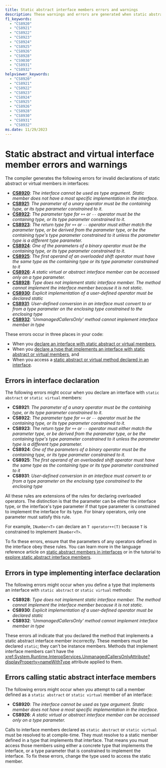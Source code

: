```yaml
---
title: Static abstract interface members errors and warnings
description: These warnings and errors are generated when static abstract or virtual members are used incorrectly. Learn how to correct these errors.
f1_keywords:
  - "CS8920"
  - "CS8921"
  - "CS8922"
  - "CS8923"
  - "CS8924"
  - "CS8925"
  - "CS8926"
  - "CS8928"
  - "CS9030"
  - "CS8931"
  - "CS8932"
helpviewer_keywords:
  - "CS8920"
  - "CS8921"
  - "CS8922"
  - "CS8923"
  - "CS8924"
  - "CS8925"
  - "CS8926"
  - "CS8928"
  - "CS8930"
  - "CS8931"
  - "CS8932"
ms.date: 11/29/2023
---
```

# Static abstract and virtual interface member errors and warnings

The compiler generates the following errors for invalid declarations of static abstract or virtual members in interfaces:

<!-- The text in this list generates issues for Acrolinx, because they don't use contractions.
That's be design. The text closely matches the text of the compiler error / warning for SEO purposes.
 -->
- [**CS8920**](#errors-calling-static-abstract-interface-members): *The interface cannot be used as type argument. Static member does not have a most specific implementation in the interface.*
- [**CS8921**](#errors-in-interface-declaration): *The parameter of a unary operator must be the containing type, or its type parameter constrained to it.*
- [**CS8922**](#errors-in-interface-declaration): *The parameter type for `++` or `--` operator must be the containing type, or its type parameter constrained to it.*
- [**CS8923**](#errors-in-interface-declaration): *The return type for `++` or `--` operator must either match the parameter type, or be derived from the parameter type, or be the containing type's type parameter constrained to it unless the parameter type is a different type parameter.*
- [**CS8924**](#errors-in-interface-declaration): *One of the parameters of a binary operator must be the containing type, or its type parameter constrained to it.*
- [**CS8925**](#errors-in-interface-declaration): *The first operand of an overloaded shift operator must have the same type as the containing type or its type parameter constrained to it*
- [**CS8926**](#errors-calling-static-abstract-interface-members): *A static virtual or abstract interface member can be accessed only on a type parameter.*
- [**CS8928**](#errors-in-type-implementing-interface-declaration): *Type does not implement static interface member. The method cannot implement the interface member because it is not static.*
- [**CS8930**](#errors-in-type-implementing-interface-declaration): *Explicit implementation of a user-defined operator must be declared static*
- [**CS8931**](#errors-in-interface-declaration): *User-defined conversion in an interface must convert to or from a type parameter on the enclosing type constrained to the enclosing type*
- [**CS8932**](#errors-in-type-implementing-interface-declaration): *'UnmanagedCallersOnly' method cannot implement interface member in type*

These errors occur in three places in your code:

- When you [declare an interface with static abstract or virtual members](#errors-in-interface-declaration),
- When you [declare a type that implements an interface with static abstract or virtual members](#errors-in-type-implementing-interface-declaration), and
- When you access a [static abstract or virtual method declared in an interface](#errors-calling-static-abstract-interface-members).

## Errors in interface declaration

The following errors might occur when you declare an interface with `static abstract` or `static virtual` members:

- **CS8921**: *The parameter of a unary operator must be the containing type, or its type parameter constrained to it.*
- **CS8922**: *The parameter type for `++` or `--` operator must be the containing type, or its type parameter constrained to it.*
- **CS8923**: *The return type for `++` or `--` operator must either match the parameter type, or be derived from the parameter type, or be the containing type's type parameter constrained to it unless the parameter type is a different type parameter.*
- **CS8924**: *One of the parameters of a binary operator must be the containing type, or its type parameter constrained to it.*
- **CS8925**: *The first operand of an overloaded shift operator must have the same type as the containing type or its type parameter constrained to it*
- **CS8931**: *User-defined conversion in an interface must convert to or from a type parameter on the enclosing type constrained to the enclosing type*

All these rules are extensions of the rules for declaring overloaded operators. The distinction is that the parameter can be either the interface type, or the interface's type parameter if that type parameter is constrained to implement the interface for its type. For binary operators, only one parameter must satisfy this rule.

For example, `INumber<T>` can declare an `T operator++(T)` because `T` is constrained to implement `INumber<T>`.

To fix these errors, ensure that the parameters of any operators defined in the interface obey these rules. You can learn more in the language reference article on [static abstract members in interfaces](../keywords/interface.md#static-abstract-and-virtual-members) or in the tutorial to [explore static abstract interface members](../../whats-new/tutorials/static-virtual-interface-members.md).

## Errors in type implementing interface declaration

The following errors might occur when you define a type that implements an interface with `static abstract` or `static virtual` methods:

- **CS8928**: *Type does not implement static interface member. The method cannot implement the interface member because it is not static.*
- **CS8930**: *Explicit implementation of a user-defined operator must be declared static*
- **CS8932**: *'UnmanagedCallersOnly' method cannot implement interface member in type*

These errors all indicate that you declared the method that implements a static abstract interface member incorrectly. These members must be declared `static`; they can't be instance members. Methods that implement interface members can't have the <xref:System.Runtime.InteropServices.UnmanagedCallersOnlyAttribute?displayProperty=nameWithType> attribute applied to them.

## Errors calling static abstract interface members

The following errors might occur when you attempt to call a member defined as a `static abstract` or `static virtual` member of an interface:

- **CS8920**: *The interface cannot be used as type argument. Static member does not have a most specific implementation in the interface.*
- **CS8926**: *A static virtual or abstract interface member can be accessed only on a type parameter.*

Calls to interface members declared as `static abstract` or `static virtual` must be resolved to at compile-time. They must resolve to a static member defined in a type that implements that interface. That means you must access those members using either a concrete type that implements the interface, or a type parameter that is constrained to implement the interface. To fix these errors, change the type used to access the static member.
